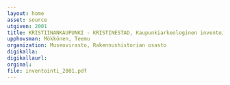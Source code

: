 ```yaml
---
layout: home
asset: source
utgiven: 2001
title: KRISTIINANKAUPUNKI - KRISTINESTAD, Kaupunkiarkeologinen inventointi
upphovsman: Mökkönen, Teemu
organization: Museovirasto, Rakennushistorian osasto
digikalla:
digikallaurl:
orginal:
file: inventointi_2001.pdf
---
```

